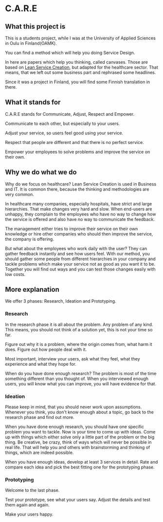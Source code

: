 # C.A.R.E
## What this project is
This is a students project, while I was at the University of Applied Sciences in Oulu in Finland(OAMK).

You can find a method which will help you doing Service Design.

In here are papers which help you thinking, called canvases. Those are based on 
[Lean Service Creation](https://leanservicecreation.com/),
but adapted for the healthcare sector. That means, that we left out some business part and rephrased some
headlines.

Since it was a project in Finland, you will find some Finnish translation in there.

## What it stands for
C.A.R.E stands for Communicate, Adjust, Respect and Empower.

Communicate to each other, but especially to your users.

Adjust your service, so users feel good using your service.

Respect that people are different and that there is no perfect service.

Empower your employees to solve problems and improve the service on their own.

## Why we do what we do
Why do we focus on healthcare?
Lean Service Creation is used in Business and IT. It is common there, because the thinking and methodologies are very common.

In healthcare many companies, especially hospitals, have strict and large hierarchies. That make changes very hard and slow. When end-users are unhappy, they complain to the employees who have no way to change how the service is offered and also have no way to communicate the feedback.

The management either tries to improve their service on their own knowledge or hire other companies who should then improve the service, the company is offering.

But what about the employees who work daily with the user? They can gather feedback instantly and see how users feel. With our method, you should gather some people from different hierarchies in your company and tackle problems which make your service not as good as you want it to be. Together you will find out ways and you can test those changes easily with low costs.

## More explanation
We offer 3 phases: Research, Ideation and Prototyping. 

### Research
In the research phase it is all about the problem. Any problem of any kind. This means, you should not think of a solution yet, this is not your time so far.

Figure out why it is a problem, where the origin comes from, what harm it does. Figure out how people deal with it.

Most important, interview your users, ask what they feel, what they experience and what they hope for.

When do you have done enough research?
The problem is most of the time something different than you thought of. When you interviewed enough users, you will know what you can improve, you will have evidence for that.

### Ideation
Please keep in mind, that you should never work upon assumptions. Whenever you think, you don't know enough about a topic, go back to the research phase and find out more.

When you have done enough research, you should have one specific problem you want to tackle. Now is your time to come up with ideas. Come up with things which either solve only a little part of the problem or the big thing. Be creative, be crazy, think of ways which will never be possible in real life. That will help you and others with brainstorming and thinking of things, which are indeed possible.

When you have enough ideas, develop at least 3 services in detail. Rate and compare each idea and pick the best fitting one for the prototyping phase.

### Prototyping
Welcome to the last phase.

Test your prototype, see what your users say. Adjust the details and test them again and again. 

Make your users happy.


